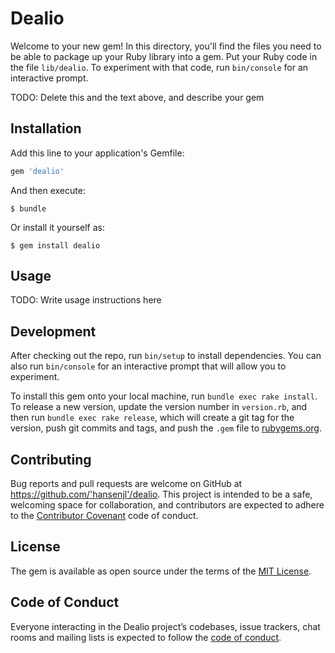 # Dealio

Welcome to your new gem! In this directory, you'll find the files you need to be able to package up your Ruby library into a gem. Put your Ruby code in the file `lib/dealio`. To experiment with that code, run `bin/console` for an interactive prompt.

TODO: Delete this and the text above, and describe your gem

## Installation

Add this line to your application's Gemfile:

```ruby
gem 'dealio'
```

And then execute:

    $ bundle

Or install it yourself as:

    $ gem install dealio

## Usage

TODO: Write usage instructions here

## Development

After checking out the repo, run `bin/setup` to install dependencies. You can also run `bin/console` for an interactive prompt that will allow you to experiment.

To install this gem onto your local machine, run `bundle exec rake install`. To release a new version, update the version number in `version.rb`, and then run `bundle exec rake release`, which will create a git tag for the version, push git commits and tags, and push the `.gem` file to [rubygems.org](https://rubygems.org).

## Contributing

Bug reports and pull requests are welcome on GitHub at https://github.com/'hansenjl'/dealio. This project is intended to be a safe, welcoming space for collaboration, and contributors are expected to adhere to the [Contributor Covenant](http://contributor-covenant.org) code of conduct.

## License

The gem is available as open source under the terms of the [MIT License](https://opensource.org/licenses/MIT).

## Code of Conduct

Everyone interacting in the Dealio project’s codebases, issue trackers, chat rooms and mailing lists is expected to follow the [code of conduct](https://github.com/'hansenjl'/dealio/blob/master/CODE_OF_CONDUCT.md).
